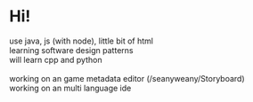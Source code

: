<h1>Hi!</h1> 
use java, js (with node), little bit of html <br>
learning software design patterns <br>
will learn cpp and python <br>
<br>
working on an game metadata editor (/seanyweany/Storyboard) <br>
working on an multi language ide <br>


<!--
**evanyip05/evanYip05** is a ✨ _special_ ✨ repository because its `README.md` (this file) appears on your GitHub profile.

Here are some ideas to get you started:

- 🔭 I’m currently working on ...
- 🌱 I’m currently learning ...
- 👯 I’m looking to collaborate on ...
- 🤔 I’m looking for help with ...
- 💬 Ask me about ...
- 📫 How to reach me: ...
- 😄 Pronouns: ...
- ⚡ Fun fact: ...
-->
